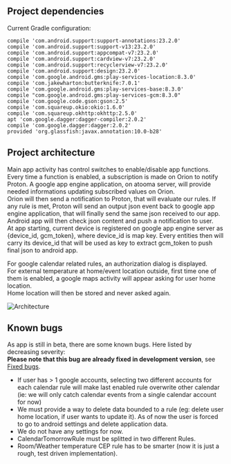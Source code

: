 ## Project dependencies

Current Gradle configuration:  

    compile 'com.android.support:support-annotations:23.2.0'
    compile 'com.android.support:support-v13:23.2.0'
    compile 'com.android.support:appcompat-v7:23.2.0'
    compile 'com.android.support:cardview-v7:23.2.0'
    compile 'com.android.support:recyclerview-v7:23.2.0'
    compile 'com.android.support:design:23.2.0'
    compile 'com.google.android.gms:play-services-location:8.3.0'
    compile 'com.jakewharton:butterknife:7.0.1'
    compile 'com.google.android.gms:play-services-base:8.3.0'
    compile "com.google.android.gms:play-services-gcm:8.3.0"
    compile 'com.google.code.gson:gson:2.5'
    compile 'com.squareup.okio:okio:1.6.0'
    compile 'com.squareup.okhttp:okhttp:2.5.0'
    apt 'com.google.dagger:dagger-compiler:2.0.2'
    compile 'com.google.dagger:dagger:2.0.2'
    provided 'org.glassfish:javax.annotation:10.0-b28'

## Project architecture

Main app activity has control switches to enable/disable app functions.  
Every time a function is enabled, a subscription is made on Orion to notify Proton. A google app engine application, on atooma server, will provide needed informations updating subscribed values on Orion.  
Orion will then send a notification to Proton, that will evaluate our rules. If any rule is met, Proton will send an output json event back to google app engine application, that will finally send the same json received to our app.  
Android app will then check json content and push a notification to user.  
At app starting, current device is registered on google app engine server as {device_id, gcm_token}, where device_id is map key. Every entities then will carry its device_id that will be used as key to extract gcm_token to push final json to android app.  

For google calendar related rules, an authorization dialog is displayed.  
For external temperature at home/event location outside, first time one of them is enabled, a google maps activity will appear asking for user home location.  
Home location will then be stored and never asked again.  


![Architecture](assets/ArchitectureDiagram.png)


## Known bugs

As app is still in beta, there are some known bugs. Here listed by decreasing severity:  
**Please note that this bug are already fixed in development version**, see [Fixed bugs](Devel#Fixed-bugs).

* If user has > 1 google accounts, selecting two different accounts for each calendar rule will make last enabled rule overwrite other calendar (ie: we will only catch calendar events from a single calendar account for now)  
* We must provide a way to delete data bounded to a rule (eg: delete user home location, if user wants to update it). As of now the user is forced to go to android settings and delete application data.  
* We do not have any settings for now.  
* CalendarTomorrowRule must be splitted in two different Rules.  
* Room/Weather temperature CEP rule has to be smarter (now it is just a rough, test driven implementation).
